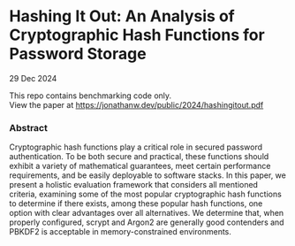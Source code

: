 # Hashing It Out: An Analysis of Cryptographic Hash Functions for Password Storage

29 Dec 2024

This repo contains benchmarking code only.<br>
View the paper at <https://jonathanw.dev/public/2024/hashingitout.pdf>

### Abstract
Cryptographic hash functions play a critical role in secured password authentication. To be both secure and practical, these functions should
exhibit a variety of mathematical guarantees, meet
certain performance requirements, and be easily deployable to software
stacks. In this paper, we present a holistic evaluation framework that
considers all mentioned criteria, examining some of the
most popular cryptographic hash functions to determine if there
exists, among these popular hash functions, one option with clear
advantages over all alternatives. We determine that, when properly
configured, scrypt and Argon2 are generally good contenders and
PBKDF2 is acceptable in memory-constrained environments.